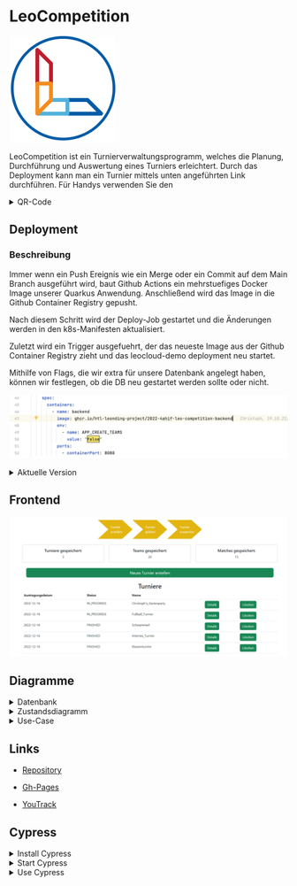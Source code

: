 # LeoCompetition 

![alt test](asciidocs/images/logo.png)

LeoCompetition ist ein Turnierverwaltungsprogramm,
welches die Planung, Durchführung und Auswertung eines Turniers erleichtert.
Durch das Deployment kann man ein Turnier mittels unten angeführten Link durchführen.
Für Handys verwenden Sie den 
<details>
    <summary>QR-Code</summary>

![alt test](asciidocs/images/QR-Webseite.png)

</details>

## Deployment

### Beschreibung

Immer wenn ein Push Ereignis wie ein Merge oder ein Commit auf dem Main Branch ausgeführt wird, baut Github Actions ein mehrstuefiges Docker Image unserer Quarkus Anwendung. Anschließend wird das Image in die Github Container Registry gepusht.

Nach diesem Schritt wird der Deploy-Job gestartet und die Änderungen werden in den k8s-Manifesten aktualisiert.

Zuletzt wird ein Trigger ausgefuehrt, der das neueste Image aus der Github Container Registry zieht und das leocloud-demo deployment neu startet.

Mithilfe von Flags, die wir extra für unsere Datenbank angelegt haben, können wir festlegen, ob die DB neu gestartet werden sollte oder nicht.

![alt test](asciidocs/images/deployment%20flag.png)

<details>
    <summary>Aktuelle Version</summary>

![alt test](asciidocs/images/QR-Webseite.png)

* <a href="https://student.cloud.htl-leonding.ac.at/c.handel/leocompetition/home" target="_blank"> Link </a>

</details>

## Frontend

![alt test](/asciidocs/images/leocompfrontend.png)

## Diagramme

<details>
    <summary>Datenbank</summary>

![alt test](/asciidocs/images/db_diagram.png)

</details>

<details>
    <summary>Zustandsdiagramm</summary>

![alt test](/asciidocs/images/state_diagram_tournament.png)

</details>

<details>
    <summary>Use-Case</summary>

![alt test](/asciidocs/images/use_case.png)

</details>

## Links

* <a href="https://github.com/htl-leonding-project/2022-4ahif-leo-competition" target="_blank"> Repository </a>

* <a href="https://htl-leonding-project.github.io/2022-4ahif-leo-competition/" target="_blank"> Gh-Pages </a>

* <a href="https://vm81.htl-leonding.ac.at/projects/2ff43c91-dfb6-41f1-a53c-055d062b0a93" target="_blank"> YouTrack </a>

## Cypress

<details>
    <summary>Install Cypress</summary>

    npm install --save-dev cypress
    npm install -D cypress-slow-down

</details>

<details>
    <summary>Start Cypress</summary>

1. Start DerbyDb
2. Start Quarkus App
3. Start Angular App
4. Start Cypress with
```
npx cypress open
```
</details>

<details>
    <summary>Use Cypress</summary>

1. Select E2E Testing

![](/asciidocs/images/Cypress01.PNG)

2. Choose your preferred Browser

![](/asciidocs/images/Cypress02.PNG)

3. Start the "create-demo-tournament" Test

![](/asciidocs/images/Cypress03.PNG)

4. The Test is finished

![](/asciidocs/images/Cypress04.PNG)

</details>
